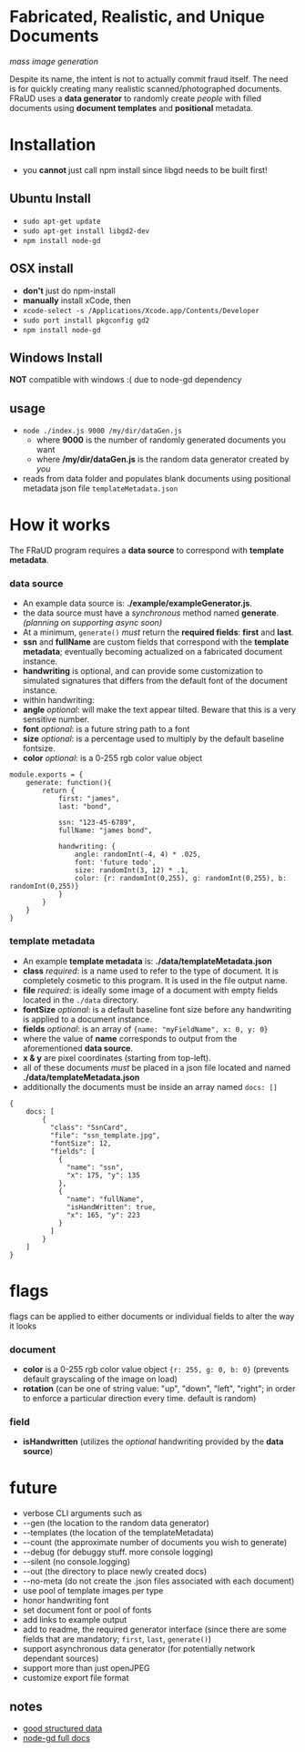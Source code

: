 # Fabricated, Realistic, and Unique Documents
_mass image generation_

Despite its name, the intent is not to actually commit fraud itself. The need is for quickly creating many realistic scanned/photographed documents.
FRaUD uses a **data generator** to randomly create _people_ with filled documents using **document templates** and **positional** metadata.


# Installation
- you **cannot** just call npm install since libgd needs to be built first!

## Ubuntu Install
- `sudo apt-get update`
- `sudo apt-get install libgd2-dev`
- `npm install node-gd`

## OSX install
- **don't** just do npm-install
- **manually** install xCode, then
- ```xcode-select -s /Applications/Xcode.app/Contents/Developer```
- ```sudo port install pkgconfig gd2```
- ```npm install node-gd```

## Windows Install
**NOT** compatible with windows :( due to node-gd dependency

## usage
- ```node ./index.js 9000 /my/dir/dataGen.js```
    - where **9000** is the number of randomly generated documents you want
    - where **/my/dir/dataGen.js** is the random data generator created by _you_
- reads from data folder and populates blank documents using positional metadata json file `templateMetadata.json`


# How it works
The FRaUD program requires a **data source** to correspond with **template metadata**.

### data source
- An example data source is: **./example/exampleGenerator.js**.
- the data source must have a _synchronous_ method named **generate**. _(planning on supporting async soon)_
- At a minimum, ```generate()``` _must_ return the **required fields**: **first** and **last**.
- **ssn** and **fullName** are custom fields that correspond with the **template metadata**; eventually becoming actualized on a fabricated document instance. 
- **handwriting** is optional, and can provide some customization to simulated signatures that differs from the default font of the document instance.
 - within handwriting:
 - **angle** _optional_: will make the text appear tilted. Beware that this is a very sensitive number.
 - **font** _optional_: is a future string path to a font
 - **size** _optional_: is a percentage used to multiply by the default baseline fontsize.
 - **color** _optional_: is a 0-255 rgb color value object
 
```
module.exports = {
    generate: function(){
        return {
            first: "james",
            last: "bond",
            
            ssn: "123-45-6789",
            fullName: "james bond",
            
            handwriting: {
                angle: randomInt(-4, 4) * .025,
                font: 'future todo',
                size: randomInt(3, 12) * .1,
                color: {r: randomInt(0,255), g: randomInt(0,255), b: randomInt(0,255)}
            }
        }
    }
}
```

### template metadata
- An example **template metadata** is: **./data/templateMetadata.json**  
 - **class** _required_: is a name used to refer to the type of document. It is completely cosmetic to this program. It is used in the file output name.
 - **file** _required_: is ideally some image of a document with empty fields located in the ```./data``` directory.
 - **fontSize** _optional_: is a default baseline font size before any handwriting is applied to a document instance.
 - **fields** _optional_: is an array of ```{name: "myFieldName", x: 0, y: 0}``` 
  - where the value of **name** corresponds to output from the aforementioned **data source**. 
  - **x & y** are pixel coordinates (starting from top-left).
 - all of these documents _must_ be placed in a json file located and named **./data/templateMetadata.json**
  - additionally the documents must be inside an array named ```docs: []```
  
```
{
    docs: [
        {
          "class": "SsnCard",
          "file": "ssn_template.jpg",
          "fontSize": 12,
          "fields": [
            {
              "name": "ssn",
              "x": 175, "y": 135
            },
            {
              "name": "fullName",
              "isHandWritten": true,
              "x": 165, "y": 223
            }
          ]
        }
    ]
}
```

# flags
flags can be applied to either documents or individual fields to alter the way it looks

### document
- **color** is a 0-255 rgb color value object ```{r: 255, g: 0, b: 0}``` (prevents default grayscaling of the image on load)
- **rotation** (can be one of string value: "up", "down", "left", "right"; in order to enforce a particular direction every time. default is random)

### field
- **isHandwritten** (utilizes the _optional_ handwriting provided by the **data source**)


# future
- verbose CLI arguments such as 
 - --gen (the location to the random data generator)
 - --templates (the location of the templateMetadata)
 - --count (the approximate number of documents you wish to generate) 
 - --debug (for debuggy stuff. more console logging)
 - --silent (no console.logging) 
 - --out (the directory to place newly created docs)
 - --no-meta (do not create the .json files associated with each document)
- use pool of template images per type
- honor handwriting font
- set document font or pool of fonts
- add links to example output
- add to readme, the required generator interface (since there are some fields that are mandatory; `first`, `last`, `generate()`)
- support asynchronous data generator (for potentially network dependant sources)
- support more than just openJPEG
- customize export file format

## notes
- [good structured data](http://www.gutenberg.org/files/3201/files/)
- [node-gd full docs](https://github.com/y-a-v-a/node-gd/blob/master/docs/index.md)